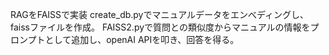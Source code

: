 RAGをFAISSで実装
create_db.pyでマニュアルデータをエンべディングし、faissファイルを作成。
FAISS2.pyで質問との類似度からマニュアルの情報をプロンプトとして追加し、openAI APIを叩き、回答を得る。
